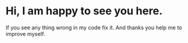 # Hi, I am happy to see you here. 
If you see any thing wrong in my code fix it.
And thanks you help me to improve myself. 

